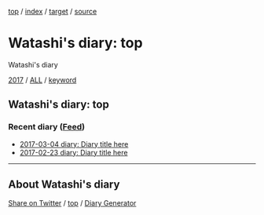 [top](index.html) / [index](index.html) / [target](https://igapyon.github.io/mydiary/index.html) / [source](https://github.com/igapyon/mydiary/blob/gh-pages/index.src.md) 

Watashi's diary: top
=====================================================================================================
Watashi's diary

[2017](2017/index.html)
/ [ALL](idxall.html)
 / [keyword](keyword/index.html)

## Watashi's diary: top

### Recent diary ([Feed](https://igapyon.github.io/mydiary/atomRecent.xml))

* [2017-03-04 diary: Diary title here](2017/ig170304.html)
* [2017-02-23 diary: Diary title here](2017/ig170223.html)


----------------------------------------------------------------------------------------------------

## About Watashi's diary

[Share on Twitter](https://twitter.com/intent/tweet?hashtags=igapyon%2Cdiary%2C%E3%81%84%E3%81%8C%E3%81%B4%E3%82%87%E3%82%93&text=Watashi%27s+diary%3A+top&url=https%3A%2F%2Figapyon.github.io%2Fmydiary%2Findex.html) / [top](index.html) / [Diary Generator](https://github.com/igapyon/igapyonv3)

